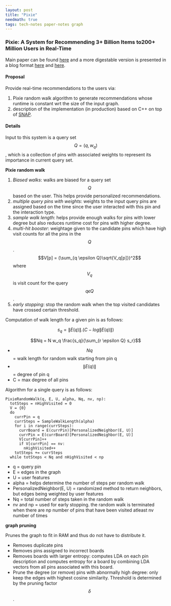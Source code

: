 ```yaml
---
layout: post
title: "Pixie"
needmath: true
tags: tech-notes paper-notes graph
---
```


### Pixie: A System for Recommending 3+ Billion Items to200+ Million Users in Real-Time
Main paper can be found [here](https://arxiv.org/pdf/1711.07601.pdf) and a more
digestable version is presented in a blog format [here](https://medium.com/pinterest-engineering/introducing-pixie-an-advanced-graph-based-recommendation-system-e7b4229b664b)
and [here](https://medium.com/pinterest-engineering/an-update-on-pixie-pinterests-recommendation-system-6f273f737e1b).

#### Proposal
Provide real-time recommendations to the users via:
1. Pixie random walk algorithm to generate recommendations whose runtime is
   constant wrt the size of the input graph.
2. description of the implementation (in production) based on C++ on top of
   [SNAP](http://snap.stanford.edu/).

#### Details
Input to this system is a query set $$Q = {(q, w_q)}$$, which is a collection of
pins with associated weights to represent its importance in current query set.

__Pixie random walk__

1. *Biased walks*: walks are biased for a query set $$Q$$ based on the user. This
   helps provide personalized recommendations.
2. *multiple query pins with weights*: weights to the input query pins are
   assigned based on the time since the user interacted with this pin and the
   interaction type.
3. *sample walk length*: helps provide enough walks for pins with lower degree
   but also reduces runtime cost for pins with higher degree.
4. *multi-hit booster*: weightage given to the candidate pins which have high
   visit counts for all the pins in the $$Q$$. $$V[p] = (\sum_{q \epsilon Q}\sqrt{V_q[p]})^2$$
   where $$V_q$$ is visit count for the query $$q \epsilon Q$$.
5. *early stopping*: stop the random walk when the top visited candidates have
   crossed certain threshold.

Computation of walk length for a given pin is as follows:

$$s_q = \|E(q)\|.(C - log\|E(q)\|)$$

$$Nq = N w_q \frac{s_q}{\sum_{r \epsilon Q} s_r}$$

* $$Nq$$ = walk length for random walk starting from pin q
* $$\|E(q)\|$$ = degree of pin q
* C = max degree of all pins

Algorithm for a single query is as follows:
```
PixieRandomWalk(q, E, U, alpha, Nq, nv, np):
  totSteps = nHighVisited = 0
  V = {0}
  do
    currPin = q
    currSteps = SampleWalkLength(alpha)
    for i in range(currSteps):
      currBoard = E(currPin)[PersonalizedNeighbor(E, U)]
      currPin = E(currBoard)[PersonalizedNeighbor(E, U)]
      V[currPin]++
      if V[currPin] == nv:
        nHighVisited++
    totSteps += currSteps
  while totSteps < Nq and nHighVisited < np
```
* q = query pin
* E = edges in the graph
* U = user features
* alpha = helps determine the number of steps per random walk
* PersonalizedNeighbor(E, U) = randomized method to return neighbors, but
  edges being weighted by user features
* Nq = total number of steps taken in the random walk
* nv and np = used for early stopping. the random walk is terminated when there
  are np number of pins that have been visited atleast nv number of times

__graph pruning__

Prunes the graph to fit in RAM and thus do not have to distribute it.
* Removes duplicate pins
* Removes pins assigned to incorrect boards
* Removes boards with larger entropy: computes LDA on each pin description and
  computes entropy for a board by combining LDA vectors from all pins associated
  with this board.
* Prune the degree (or remove) pins with abnormally high degree: only keep the
  edges with highest cosine similarity. Threshold is determined by the pruning
  factor $$\delta$$.

